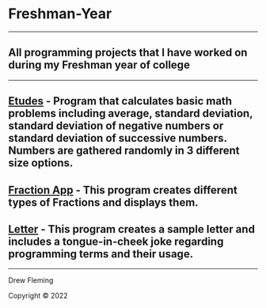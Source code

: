 # Freshman-Year
--------
## All programming projects that I have worked on during my Freshman year of college

--------

## [Etudes](Etudes) - Program that calculates basic math problems including average, standard deviation, standard deviation of negative numbers or standard deviation of successive numbers. Numbers are gathered randomly in 3 different size options.
## [Fraction App](FractionApp) - This program creates different types of Fractions and displays them.
## [Letter](Letter) - This program creates a sample letter and includes a tongue-in-cheek joke regarding programming terms and their usage.

--------

Drew Fleming

Copyright © 2022